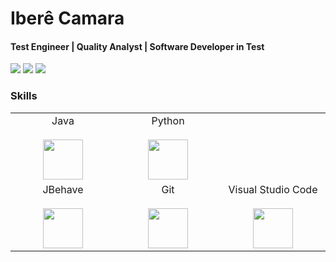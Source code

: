 
# Iberê Camara

#### Test Engineer | Quality Analyst | Software Developer in Test 
[![](https://img.shields.io/badge/LinkedIn-iberecamara-blue)](https://www.linkedin.com/in/iberecamara/) [![](https://img.shields.io/badge/Gmail-ibere.camara%40gmail.com-red)](mailto:ibere.camara@gmail.com) [![](https://img.shields.io/badge/Telegram-%40iberecamara-blue)](https://t.me/iberecamara)

### Skills
<table>
  <tbody>
    <tr valign="top">
      <td width="25%" align="center">
        <span>Java</span><br><br>
        <img height="64px" src="https://cdn.svgporn.com/logos/java.svg">
      </td>
      <td width="25%" align="center">
        <span>Python</span><br><br>
        <img height="64px" src="https://cdn.svgporn.com/logos/python.svg">
      </td>
    </tr>
    <tr valign="top">
      <td width="25%" align="center">
        <span><bold>JBehave</bold></span><br><br>
        <img height="64px" src="https://jbehave.org/images/jbehave-logo.png">
      </td>
      <td width="25%" align="center">
        <span>Git</span><br><br>
        <img height="64px" src="https://cdn.svgporn.com/logos/git-icon.svg">
      </td>
      <td width="25%" align="center">
        <span>Visual Studio Code</span><br><br>
        <img height="64px" src="https://cdn.svgporn.com/logos/visual-studio-code.svg">
      </td>
    </tr>
  </tbody>
</table>
